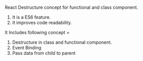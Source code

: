 React Destructure concept for functional and class component.

1. It is a ES6 feature.
2. It improves code readability.


It Includes following concept = 

1. Destructure in class and functional component.
2. Event Binding
3. Pass data from child to parent
